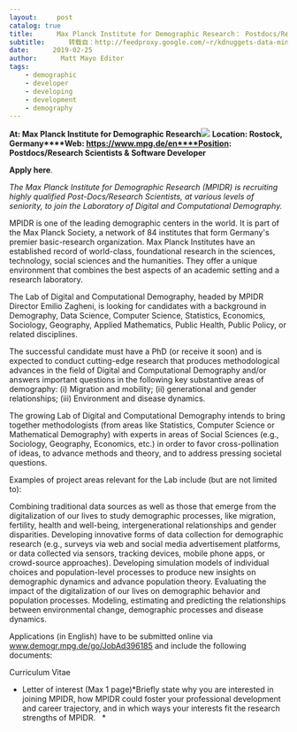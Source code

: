 ```yaml
---
layout:     post
catalog: true
title:      Max Planck Institute for Demographic Research： Postdocs/Research Scientists & Software Developer [Rostock, Germany]
subtitle:      转载自：http://feedproxy.google.com/~r/kdnuggets-data-mining-analytics/~3/T3z574p-Kfk/02-25-max-planck-institute-research-postdocs-research-scientists-software-developer.html
date:      2019-02-25
author:      Matt Mayo Editor
tags:
    - demographic
    - developer
    - developing
    - development
    - demography
---
```


**At: Max Planck Institute for Demographic Research**![](https://pbs.twimg.com/profile_images/1036593091141148672/KKQwbSLR_400x400.jpg)
**Location: Rostock, Germany****Web: https://www.mpg.de/en****Position: Postdocs/Research Scientists & Software Developer**

**Apply here**.

*The Max Planck Institute for Demographic Research (MPIDR) is recruiting highly qualified Post-Docs/Research Scientists, at various levels of seniority, to join the Laboratory of Digital and Computational Demography.*

MPIDR is one of the leading demographic centers in the world. It is part of the Max Planck Society, a network of 84 institutes that form Germany's premier basic-research organization. Max Planck Institutes have an established record of world-class, foundational research in the sciences, technology, social sciences and the humanities. They offer a unique environment that combines the best aspects of an academic setting and a research laboratory.

The Lab of Digital and Computational Demography, headed by MPIDR Director Emilio Zagheni, is looking for candidates with a background in Demography, Data Science, Computer Science, Statistics, Economics, Sociology, Geography, Applied Mathematics, Public Health, Public Policy, or related disciplines.

The successful candidate must have a PhD (or receive it soon) and is expected to conduct cutting-edge research that produces methodological advances in the field of Digital and Computational Demography and/or answers important questions in the following key substantive areas of demography: (i) Migration and mobility; (ii) generational and gender relationships; (iii) Environment and disease dynamics.

The growing Lab of Digital and Computational Demography intends to bring together methodologists (from areas like Statistics, Computer Science or Mathematical Demography) with experts in areas of Social Sciences (e.g., Sociology, Geography, Economics, etc.) in order to favor cross-pollination of ideas, to advance methods and theory, and to address pressing societal questions.

Examples of project areas relevant for the Lab include (but are not limited to):

Combining traditional data sources as well as those that emerge from the digitalization of our lives to study demographic processes, like migration, fertility, health and well-being, intergenerational relationships and gender disparities.
Developing innovative forms of data collection for demographic research (e.g., surveys via web and social media advertisement platforms, or data collected via sensors, tracking devices, mobile phone apps, or crowd-source approaches).
Developing simulation models of individual choices and population-level processes to produce new insights on demographic dynamics and advance population theory.
Evaluating the impact of the digitalization of our lives on demographic behavior and population processes.
Modeling, estimating and predicting the relationships between environmental change, demographic processes and disease dynamics.

Applications (in English) have to be submitted online via www.demogr.mpg.de/go/JobAd396185 and include the following documents:

Curriculum Vitae
- Letter of interest (Max 1 page)*Briefly state why you are interested in joining MPIDR, how MPIDR could foster your professional development and career trajectory, and in which ways your interests fit the research strengths of MPIDR.   *
